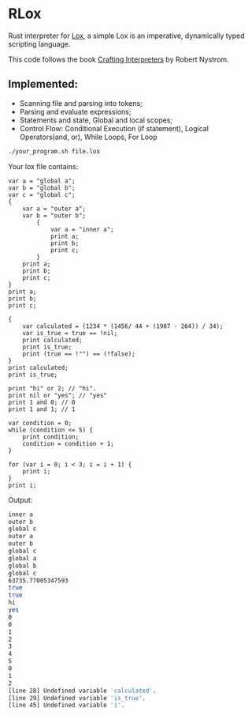 # RLox

Rust interpreter for
[Lox](https://craftinginterpreters.com/the-lox-language.html), a simple
Lox is an imperative, dynamically typed scripting language.

This code follows the book
[Crafting Interpreters](https://craftinginterpreters.com/) by Robert Nystrom.

## Implemented:

- Scanning file and parsing into tokens;
- Parsing and evaluate expressions;
- Statements and state, Global and local scopes;
- Control Flow: Conditional Execution (if statement), Logical Operators(and, or), While Loops, For Loop

```bash
./your_program.sh file.lox
```

Your lox file contains:

```file.lox
var a = "global a";
var b = "global b";
var c = "global c";
{
    var a = "outer a";
    var b = "outer b";
        {
            var a = "inner a";
            print a;
            print b;
            print c;
        }
    print a;
    print b;
    print c;
}
print a;
print b;
print c;

{
    var calculated = (1234 * (1456/ 44 + (1987 - 264)) / 34);
    var is_true = true == !nil;
    print calculated;
    print is_true;
    print (true == !"") == (!false);
}
print calculated;
print is_true;

print "hi" or 2; // "hi".
print nil or "yes"; // "yes"
print 1 and 0; // 0
print 1 and 1; // 1

var condition = 0;
while (condition <= 5) {
    print condition;
    condition = condition + 1;
}

for (var i = 0; i < 3; i = i + 1) {
    print i;
}
print i;
```

Output:

```bash
inner a
outer b
global c
outer a
outer b
global c
global a
global b
global c
63735.77005347593
true
true
hi
yes
0
0
1
2
3
4
5
0
1
2
[line 28] Undefined variable 'calculated'.
[line 29] Undefined variable 'is_true'.
[line 45] Undefined variable 'i'.
```